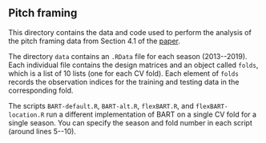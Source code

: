 ## Pitch framing

This directory contains the data and code used to perform the analysis of the pitch framing data from Section 4.1 of the [paper](https://arxiv.org/abs/2211.04459).

The directory `data` contains an `.RData` file for each season (2013--2019). 
Each individual file contains the design matrices and an object called `folds`, which is a list of 10 lists (one for each CV fold).
Each element of `folds` records the observation indices for the training and testing data in the corresponding fold.


The scripts `BART-default.R`, `BART-alt.R`, `flexBART.R`, and `flexBART-location.R` run a different implementation of BART on a single CV fold for a single season.
You can specify the season and fold number in each script (around lines 5--10).
